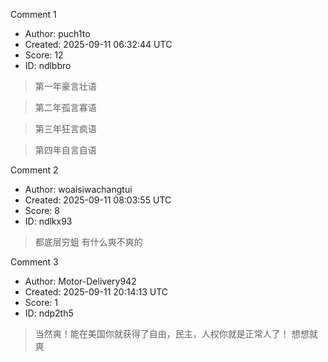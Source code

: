 Comment 1

- Author: puch1to
- Created: 2025-09-11 06:32:44 UTC
- Score: 12
- ID: ndlbbro

> 第一年豪言壮语

> 第二年孤言寡语

> 第三年狂言疯语

> 第四年自言自语

Comment 2

- Author: woaisiwachangtui
- Created: 2025-09-11 08:03:55 UTC
- Score: 8
- ID: ndlkx93

> 都底层穷蛆 有什么爽不爽的

Comment 3

- Author: Motor-Delivery942
- Created: 2025-09-11 20:14:13 UTC
- Score: 1
- ID: ndp2th5

> 当然爽！能在美国你就获得了自由，民主，人权你就是正常人了！ 想想就爽
